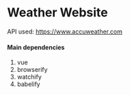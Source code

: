 <h1>Weather Website</h1>

<span>API used: https://www.accuweather.com</span>

<div>
  <h4>Main dependencies</h3>
  <ol>
    <li>vue</li>
    <li>browserify</li>
    <li>watchify</li>
    <li>babelify</li>
  </ol>
</div>
